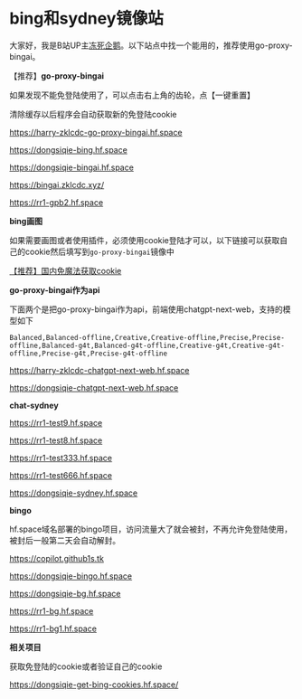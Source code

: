 # bing和sydney镜像站

大家好，我是B站UP主[冻死企鹅](https://space.bilibili.com/23375741)。以下站点中找一个能用的，推荐使用go-proxy-bingai。

【推荐】**go-proxy-bingai**

如果发现不能免登陆使用了，可以点击右上角的齿轮，点【一键重置】

清除缓存以后程序会自动获取新的免登陆cookie

https://harry-zklcdc-go-proxy-bingai.hf.space

https://dongsiqie-bing.hf.space

https://dongsiqie-bingai.hf.space

https://bingai.zklcdc.xyz/

https://rr1-gpb2.hf.space

**bing画图**

如果需要画图或者使用插件，必须使用cookie登陆才可以，以下链接可以获取自己的cookie然后填写到`go-proxy-bingai`镜像中

[【推荐】国内免魔法获取cookie](wiki/bingcookie3.html)

**go-proxy-bingai作为api**

下面两个是把go-proxy-bingai作为api，前端使用chatgpt-next-web，支持的模型如下

```
Balanced,Balanced-offline,Creative,Creative-offline,Precise,Precise-offline,Balanced-g4t,Balanced-g4t-offline,Creative-g4t,Creative-g4t-offline,Precise-g4t,Precise-g4t-offline
```

https://harry-zklcdc-chatgpt-next-web.hf.space

https://dongsiqie-chatgpt-next-web.hf.space

**chat-sydney**

https://rr1-test9.hf.space

https://rr1-test8.hf.space

https://rr1-test333.hf.space

https://rr1-test666.hf.space

https://dongsiqie-sydney.hf.space

**bingo**

hf.space域名部署的bingo项目，访问流量大了就会被封，不再允许免登陆使用，被封后一般第二天会自动解封。

https://copilot.github1s.tk

https://dongsiqie-bingo.hf.space

https://dongsiqie-bg.hf.space

https://rr1-bg.hf.space

https://rr1-bg1.hf.space

**相关项目**

获取免登陆的cookie或者验证自己的cookie

https://dongsiqie-get-bing-cookies.hf.space/

